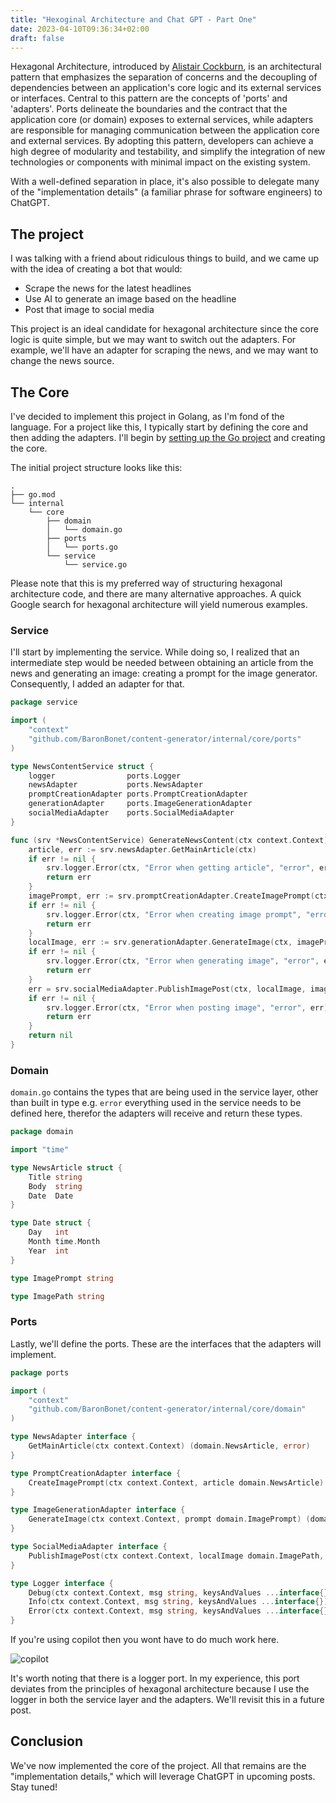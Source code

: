 ```yaml
---
title: "Hexoginal Architecture and Chat GPT - Part One"
date: 2023-04-10T09:36:34+02:00
draft: false
---
```



Hexagonal Architecture, introduced by [Alistair Cockburn](https://alistair.cockburn.us/hexagonal-architecture/), is an architectural pattern that emphasizes the separation of concerns and the decoupling of dependencies between an application's core logic and its external services or interfaces. Central to this pattern are the concepts of 'ports' and 'adapters'. Ports delineate the boundaries and the contract that the application core (or domain) exposes to external services, while adapters are responsible for managing communication between the application core and external services. By adopting this pattern, developers can achieve a high degree of modularity and testability, and simplify the integration of new technologies or components with minimal impact on the existing system. 

With a well-defined separation in place, it's also possible to delegate many of the "implementation details" (a familiar phrase for software engineers) to ChatGPT.

## The project

I was talking with a friend about ridiculous things to build, and we came up with the idea of creating a 
bot that would:
- Scrape the news for the latest headlines
- Use AI to generate an image based on the headline
- Post that image to social media

This project is an ideal candidate for hexagonal architecture since the core logic is quite simple, but we may want to switch out the adapters. For example, we'll have an adapter for scraping the news, and we may want to change the news source.

## The Core

I've decided to implement this project in Golang, as I'm fond of the language. For a project like this, I typically start by defining the core and then adding the adapters. I'll begin by [setting up the Go project](https://www.wolfe.id.au/2020/03/10/starting-a-go-project/) and creating the core.

The initial project structure looks like this:

```
.
├── go.mod
└── internal
    └── core
        ├── domain
        │   └── domain.go
        ├── ports
        │   └── ports.go
        └── service
            └── service.go
```

Please note that this is my preferred way of structuring hexagonal architecture code, and there are many alternative approaches. A quick Google search for hexagonal architecture will yield numerous examples.

### Service

I'll start by implementing the service. While doing so, I realized that an intermediate step would be needed between obtaining an article from the news and generating an image: creating a prompt for the image generator. Consequently, I added an adapter for that.

```go
package service

import (
	"context"
	"github.com/BaronBonet/content-generator/internal/core/ports"
)

type NewsContentService struct {
	logger                ports.Logger
	newsAdapter           ports.NewsAdapter
	promptCreationAdapter ports.PromptCreationAdapter
	generationAdapter     ports.ImageGenerationAdapter
	socialMediaAdapter    ports.SocialMediaAdapter
}

func (srv *NewsContentService) GenerateNewsContent(ctx context.Context) error {
	article, err := srv.newsAdapter.GetMainArticle(ctx)
	if err != nil {
		srv.logger.Error(ctx, "Error when getting article", "error", err)
		return err
	}
	imagePrompt, err := srv.promptCreationAdapter.CreateImagePrompt(ctx, article)
	if err != nil {
		srv.logger.Error(ctx, "Error when creating image prompt", "error", err)
		return err
	}
	localImage, err := srv.generationAdapter.GenerateImage(ctx, imagePrompt)
	if err != nil {
		srv.logger.Error(ctx, "Error when generating image", "error", err)
		return err
	}
	err = srv.socialMediaAdapter.PublishImagePost(ctx, localImage, imagePrompt)
	if err != nil {
		srv.logger.Error(ctx, "Error when posting image", "error", err)
		return err
	}
	return nil
}
```

### Domain

`domain.go` contains the types that are being used in the service layer, other than built in type e.g. `error` everything used in the service needs to be defined here, therefor the adapters will receive and return these types. 

```go
package domain

import "time"

type NewsArticle struct {
	Title string
	Body  string
	Date  Date
}

type Date struct {
	Day   int
	Month time.Month
	Year  int
}

type ImagePrompt string

type ImagePath string
```

### Ports

Lastly, we'll define the ports. These are the interfaces that the adapters will implement.

```go
package ports

import (
	"context"
	"github.com/BaronBonet/content-generator/internal/core/domain"
)

type NewsAdapter interface {
	GetMainArticle(ctx context.Context) (domain.NewsArticle, error)
}

type PromptCreationAdapter interface {
	CreateImagePrompt(ctx context.Context, article domain.NewsArticle) (domain.ImagePrompt, error)
}

type ImageGenerationAdapter interface {
	GenerateImage(ctx context.Context, prompt domain.ImagePrompt) (domain.ImagePath, error)
}

type SocialMediaAdapter interface {
	PublishImagePost(ctx context.Context, localImage domain.ImagePath, imagePrompt domain.ImagePrompt) error
}

type Logger interface {
	Debug(ctx context.Context, msg string, keysAndValues ...interface{})
	Info(ctx context.Context, msg string, keysAndValues ...interface{})
	Error(ctx context.Context, msg string, keysAndValues ...interface{})
}
```

If you're using copilot then you wont have to do much work here.

![copilot](/img/co-pilot.png)

It's worth noting that there is a logger port. In my experience, this port deviates from the principles of 
hexagonal architecture because I use the logger in both the service layer and the adapters. We'll revisit 
this in a future post.

## Conclusion

We've now implemented the core of the project. All that remains are the "implementation details," which will leverage ChatGPT in upcoming posts. Stay tuned!
